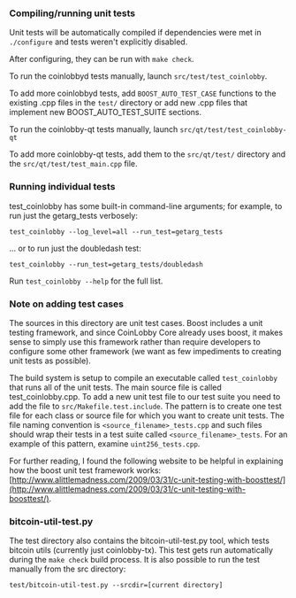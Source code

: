 ### Compiling/running unit tests

Unit tests will be automatically compiled if dependencies were met in `./configure`
and tests weren't explicitly disabled.

After configuring, they can be run with `make check`.

To run the coinlobbyd tests manually, launch `src/test/test_coinlobby`.

To add more coinlobbyd tests, add `BOOST_AUTO_TEST_CASE` functions to the existing
.cpp files in the `test/` directory or add new .cpp files that
implement new BOOST_AUTO_TEST_SUITE sections.

To run the coinlobby-qt tests manually, launch `src/qt/test/test_coinlobby-qt`

To add more coinlobby-qt tests, add them to the `src/qt/test/` directory and
the `src/qt/test/test_main.cpp` file.

### Running individual tests

test_coinlobby has some built-in command-line arguments; for
example, to run just the getarg_tests verbosely:

    test_coinlobby --log_level=all --run_test=getarg_tests

... or to run just the doubledash test:

    test_coinlobby --run_test=getarg_tests/doubledash

Run `test_coinlobby --help` for the full list.

### Note on adding test cases

The sources in this directory are unit test cases.  Boost includes a
unit testing framework, and since CoinLobby Core already uses boost, it makes
sense to simply use this framework rather than require developers to
configure some other framework (we want as few impediments to creating
unit tests as possible).

The build system is setup to compile an executable called `test_coinlobby`
that runs all of the unit tests.  The main source file is called
test_coinlobby.cpp. To add a new unit test file to our test suite you need 
to add the file to `src/Makefile.test.include`. The pattern is to create 
one test file for each class or source file for which you want to create 
unit tests.  The file naming convention is `<source_filename>_tests.cpp` 
and such files should wrap their tests in a test suite 
called `<source_filename>_tests`. For an example of this pattern, 
examine `uint256_tests.cpp`.

For further reading, I found the following website to be helpful in
explaining how the boost unit test framework works:
[http://www.alittlemadness.com/2009/03/31/c-unit-testing-with-boosttest/](http://www.alittlemadness.com/2009/03/31/c-unit-testing-with-boosttest/).

### bitcoin-util-test.py

The test directory also contains the bitcoin-util-test.py tool, which tests bitcoin utils (currently just coinlobby-tx). This test gets run automatically during the `make check` build process. It is also possible to run the test manually from the src directory:

```
test/bitcoin-util-test.py --srcdir=[current directory]

```